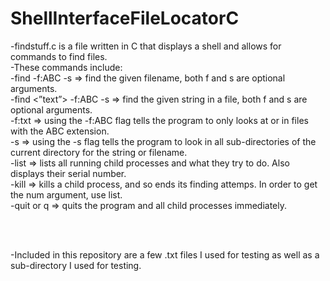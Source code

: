 # ShellInterfaceFileLocatorC <br />
-findstuff.c is a file written in C that displays a shell and allows for commands to find files. <br />
-These commands include: <br />
  -find <filename> -f:ABC -s => find the given filename, both f and s are optional arguments. <br />
  -find <”text”> -f:ABC -s => find the given string in a file, both f and s are optional arguments.<br />
    -f:txt => using the -f:ABC flag tells the program to only looks at or in files with the ABC extension.<br />
    -s => using the -s flag tells the program to look in all sub-directories of the current directory for the string or filename.<br />
  -list => lists all running child processes and what they try to do. Also displays their serial number.<br />
  -kill <num>  => kills a child process, and so ends its finding attemps. In order to get the num argument, use list.<br />
  -quit or q => quits the program and all child processes immediately.<br />
  
  <br />
  <br />
  
-Included in this repository are a few .txt files I used for testing as well as a sub-directory I used for testing.<br />

  
  
  
  

